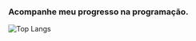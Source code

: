 ### Acompanhe meu progresso na programação.

![Top Langs](https://github-readme-stats.vercel.app/api/top-langs/?username=pheukk&layout=compact&theme=dark)
